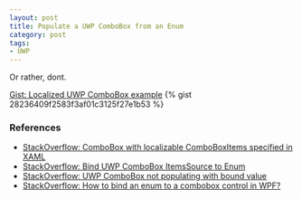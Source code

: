 ```yaml
---
layout: post
title: Populate a UWP ComboBox from an Enum
category: post
tags:
- UWP
---
```

Or rather, dont.

<noscript>
  <a href="https://gist.github.com/28236409f2583f3af01c3125f27e1b53">Gist: Localized UWP ComboBox example</a>
</noscript>
{% gist 28236409f2583f3af01c3125f27e1b53 %}

### References
- [StackOverflow: ComboBox with localizable ComboBoxItems specified in XAML](https://stackoverflow.com/questions/8890161/combobox-with-localizable-comboboxitems-specified-in-xaml)
- [StackOverflow: Bind UWP ComboBox ItemsSource to Enum](https://stackoverflow.com/questions/39209844/bind-uwp-combobox-itemssource-to-enum)
- [StackOverflow: UWP ComboBox not populating with bound value](https://stackoverflow.com/questions/39780049/uwp-combobox-not-populating-with-bound-value)
- [StackOverflow: How to bind an enum to a combobox control in WPF?](https://stackoverflow.com/questions/6145888/how-to-bind-an-enum-to-a-combobox-control-in-wpf)
